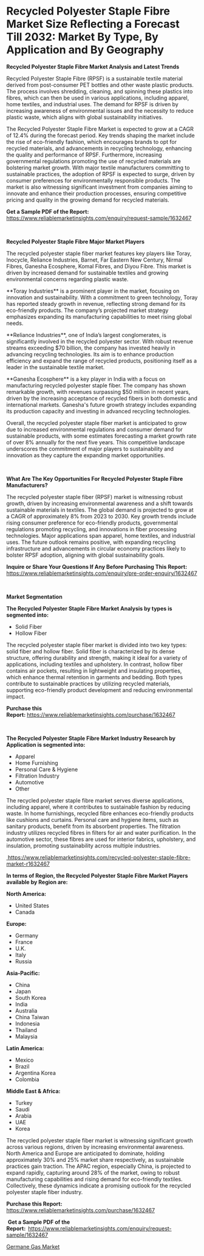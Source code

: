 <p><h1>Recycled Polyester Staple Fibre Market Size Reflecting a Forecast Till 2032: Market By Type, By Application and By Geography</h1></p><p><strong>Recycled Polyester Staple Fibre Market Analysis and Latest Trends</strong></p>
<p><p>Recycled Polyester Staple Fibre (RPSF) is a sustainable textile material derived from post-consumer PET bottles and other waste plastic products. The process involves shredding, cleaning, and spinning these plastics into fibres, which can then be used in various applications, including apparel, home textiles, and industrial uses. The demand for RPSF is driven by increasing awareness of environmental issues and the necessity to reduce plastic waste, which aligns with global sustainability initiatives.</p><p>The Recycled Polyester Staple Fibre Market is expected to grow at a CAGR of 12.4% during the forecast period. Key trends shaping the market include the rise of eco-friendly fashion, which encourages brands to opt for recycled materials, and advancements in recycling technology, enhancing the quality and performance of RPSF. Furthermore, increasing governmental regulations promoting the use of recycled materials are bolstering market growth. With major textile manufacturers committing to sustainable practices, the adoption of RPSF is expected to surge, driven by consumer preferences for environmentally responsible products. The market is also witnessing significant investment from companies aiming to innovate and enhance their production processes, ensuring competitive pricing and quality in the growing demand for recycled materials.</p></p>
<p><strong>Get a Sample PDF of the Report:&nbsp;</strong> <a href="https://www.reliablemarketinsights.com/enquiry/request-sample/1632467?utm_campaign=3584&utm_medium=2&utm_source=Github&utm_content=ia&utm_term=02042025&utm_id=recycled-polyester-staple-fibre">https://www.reliablemarketinsights.com/enquiry/request-sample/1632467</a></p>
<p>&nbsp;</p>
<p><strong>Recycled Polyester Staple Fibre Major Market Players</strong></p>
<p><p>The recycled polyester staple fiber market features key players like Toray, Inocycle, Reliance Industries, Barnet, Far Eastern New Century, Nirmal Fibres, Ganesha Ecosphere, Komal Fibres, and Diyou Fibre. This market is driven by increased demand for sustainable textiles and growing environmental concerns regarding plastic waste.</p><p>**Toray Industries** is a prominent player in the market, focusing on innovation and sustainability. With a commitment to green technology, Toray has reported steady growth in revenue, reflecting strong demand for its eco-friendly products. The company’s projected market strategy emphasizes expanding its manufacturing capabilities to meet rising global needs.</p><p>**Reliance Industries**, one of India’s largest conglomerates, is significantly involved in the recycled polyester sector. With robust revenue streams exceeding $70 billion, the company has invested heavily in advancing recycling technologies. Its aim is to enhance production efficiency and expand the range of recycled products, positioning itself as a leader in the sustainable textile market.</p><p>**Ganesha Ecosphere** is a key player in India with a focus on manufacturing recycled polyester staple fiber. The company has shown remarkable growth, with revenues surpassing $50 million in recent years, driven by the increasing acceptance of recycled fibers in both domestic and international markets. Ganesha's future growth strategy includes expanding its production capacity and investing in advanced recycling technologies.</p><p>Overall, the recycled polyester staple fiber market is anticipated to grow due to increased environmental regulations and consumer demand for sustainable products, with some estimates forecasting a market growth rate of over 8% annually for the next five years. This competitive landscape underscores the commitment of major players to sustainability and innovation as they capture the expanding market opportunities.</p></p>
<p>&nbsp;</p>
<p><strong>What Are The Key Opportunities For Recycled Polyester Staple Fibre Manufacturers?</strong></p>
<p><p>The recycled polyester staple fiber (RPSF) market is witnessing robust growth, driven by increasing environmental awareness and a shift towards sustainable materials in textiles. The global demand is projected to grow at a CAGR of approximately 8% from 2023 to 2030. Key growth trends include rising consumer preference for eco-friendly products, governmental regulations promoting recycling, and innovations in fiber processing technologies. Major applications span apparel, home textiles, and industrial uses. The future outlook remains positive, with expanding recycling infrastructure and advancements in circular economy practices likely to bolster RPSF adoption, aligning with global sustainability goals.</p></p>
<p><strong>Inquire or Share Your Questions If Any Before Purchasing This Report:</strong> <a href="https://www.reliablemarketinsights.com/enquiry/pre-order-enquiry/1632467?utm_campaign=3584&utm_medium=2&utm_source=Github&utm_content=ia&utm_term=02042025&utm_id=recycled-polyester-staple-fibre">https://www.reliablemarketinsights.com/enquiry/pre-order-enquiry/1632467</a></p>
<p>&nbsp;</p>
<p><strong>Market Segmentation</strong></p>
<p><strong>The Recycled Polyester Staple Fibre Market Analysis by types is segmented into:</strong></p>
<p><ul><li>Solid Fiber</li><li>Hollow Fiber</li></ul></p>
<p><p>The recycled polyester staple fiber market is divided into two key types: solid fiber and hollow fiber. Solid fiber is characterized by its dense structure, offering durability and strength, making it ideal for a variety of applications, including textiles and upholstery. In contrast, hollow fiber contains air pockets, resulting in lightweight and insulating properties, which enhance thermal retention in garments and bedding. Both types contribute to sustainable practices by utilizing recycled materials, supporting eco-friendly product development and reducing environmental impact.</p></p>
<p><strong>Purchase this Report:&nbsp;</strong><a href="https://www.reliablemarketinsights.com/purchase/1632467?utm_campaign=3584&utm_medium=2&utm_source=Github&utm_content=ia&utm_term=02042025&utm_id=recycled-polyester-staple-fibre">https://www.reliablemarketinsights.com/purchase/1632467</a></p>
<p>&nbsp;</p>
<p><strong>The Recycled Polyester Staple Fibre Market Industry Research by Application is segmented into:</strong></p>
<p><ul><li>Apparel</li><li>Home Furnishing</li><li>Personal Care & Hygiene</li><li>Filtration Industry</li><li>Automotive</li><li>Other</li></ul></p>
<p><p>The recycled polyester staple fibre market serves diverse applications, including apparel, where it contributes to sustainable fashion by reducing waste. In home furnishings, recycled fibre enhances eco-friendly products like cushions and curtains. Personal care and hygiene items, such as sanitary products, benefit from its absorbent properties. The filtration industry utilizes recycled fibres in filters for air and water purification. In the automotive sector, these fibres are used for interior fabrics, upholstery, and insulation, promoting sustainability across multiple industries.</p></p>
<p><a href="https://www.reliablemarketinsights.com/recycled-polyester-staple-fibre-market-r1632467?utm_campaign=3584&utm_medium=2&utm_source=Github&utm_content=ia&utm_term=02042025&utm_id=recycled-polyester-staple-fibre">&nbsp;https://www.reliablemarketinsights.com/recycled-polyester-staple-fibre-market-r1632467</a></p>
<p><strong>In terms of Region, the Recycled Polyester Staple Fibre Market Players available by Region are:</strong></p>
<p>
    <p> <strong> North America: </strong>
        <ul>
            <li>United States</li>
            <li>Canada</li>
        </ul>
        </p> 
    <p> <strong> Europe: </strong>
        <ul>
            <li>Germany</li>
            <li>France</li>
            <li>U.K.</li>
            <li>Italy</li>
            <li>Russia</li>
        </ul>
        </p> 
    <p> <strong> Asia-Pacific: </strong>
        <ul>
            <li>China</li>
            <li>Japan</li>
            <li>South Korea</li>
            <li>India</li>
            <li>Australia</li>
            <li>China Taiwan</li>
            <li>Indonesia</li>
            <li>Thailand</li>
            <li>Malaysia</li>
        </ul>
        </p> 
    <p> <strong> Latin America: </strong>
        <ul>
            <li>Mexico</li>
            <li>Brazil</li>
            <li>Argentina Korea</li>
            <li>Colombia</li>
        </ul>
        </p> 
    <p> <strong> Middle East & Africa: </strong>
        <ul>
            <li>Turkey</li>
            <li>Saudi</li>
            <li>Arabia</li>
            <li>UAE</li>
            <li>Korea</li>
        </ul>
    </p>
    </p>
<p><p>The recycled polyester staple fiber market is witnessing significant growth across various regions, driven by increasing environmental awareness. North America and Europe are anticipated to dominate, holding approximately 30% and 25% market share respectively, as sustainable practices gain traction. The APAC region, especially China, is projected to expand rapidly, capturing around 28% of the market, owing to robust manufacturing capabilities and rising demand for eco-friendly textiles. Collectively, these dynamics indicate a promising outlook for the recycled polyester staple fiber industry.</p></p>
<p><strong>Purchase this Report: </strong><a href="https://www.reliablemarketinsights.com/purchase/1632467?utm_campaign=3584&utm_medium=2&utm_source=Github&utm_content=ia&utm_term=02042025&utm_id=recycled-polyester-staple-fibre">https://www.reliablemarketinsights.com/purchase/1632467</a></p>
<p>&nbsp;<strong>Get a Sample PDF of the Report:&nbsp;&nbsp;</strong><a href="https://www.reliablemarketinsights.com/enquiry/request-sample/1632467?utm_campaign=3584&utm_medium=2&utm_source=Github&utm_content=ia&utm_term=02042025&utm_id=recycled-polyester-staple-fibre">https://www.reliablemarketinsights.com/enquiry/request-sample/1632467</a></p>
<p><strong></strong></p>
<p><p><a href="https://github.com/siertnamba7u/Market-Research-Report-List-1/blob/main/germane-gas-market.md?utm_campaign=3584&utm_medium=2&utm_source=Github&utm_content=ia&utm_term=02042025&utm_id=recycled-polyester-staple-fibre">Germane Gas Market</a></p></p>